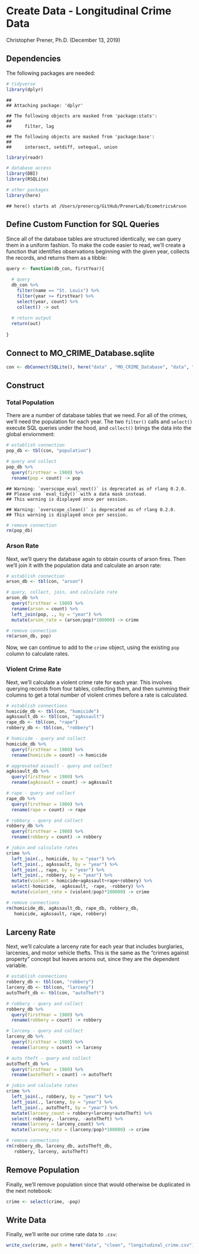 Create Data - Longitudinal Crime Data
================
Christopher Prener, Ph.D.
(December 13, 2019)

## Dependencies

The following packages are needed:

``` r
# tidyverse
library(dplyr)
```

    ## 
    ## Attaching package: 'dplyr'

    ## The following objects are masked from 'package:stats':
    ## 
    ##     filter, lag

    ## The following objects are masked from 'package:base':
    ## 
    ##     intersect, setdiff, setequal, union

``` r
library(readr)

# database access
library(DBI)
library(RSQLite)

# other packages
library(here)
```

    ## here() starts at /Users/prenercg/GitHub/PrenerLab/EcometricsArson

## Define Custom Function for SQL Queries

Since all of the database tables are structured identically, we can
query them in a uniform fashion. To make the code easier to read, we’ll
create a function that identifies observations beginning with the given
year, collects the records, and returns them as a tibble:

``` r
query <- function(db_con, firstYear){
  
  # query
  db_con %>%
    filter(name == "St. Louis") %>%
    filter(year >= firstYear) %>%
    select(year, count) %>%
    collect() -> out
  
  # return output
  return(out)
  
}
```

## Connect to MO\_CRIME\_Database.sqlite

``` r
con <- dbConnect(SQLite(), here("data" , "MO_CRIME_Database", "data", "MO_CRIME_Database.sqlite"))
```

## Construct

### Total Population

There are a number of database tables that we need. For all of the
crimes, we’ll need the population for each year. The two `filter()`
calls and `select()` execute SQL queries under the hood, and `collect()`
brings the data into the global enviornment:

``` r
# establish connection
pop_db <- tbl(con, "population")

# query and collect
pop_db %>%
  query(firstYear = 1980) %>%
  rename(pop = count) -> pop
```

    ## Warning: `overscope_eval_next()` is deprecated as of rlang 0.2.0.
    ## Please use `eval_tidy()` with a data mask instead.
    ## This warning is displayed once per session.

    ## Warning: `overscope_clean()` is deprecated as of rlang 0.2.0.
    ## This warning is displayed once per session.

``` r
# remove connection
rm(pop_db)
```

### Arson Rate

Next, we’ll query the database again to obtain counts of arson fires.
Then we’ll join it with the population data and calculate an arson rate:

``` r
# establish connection
arson_db <- tbl(con, "arson")

# query, collect, join, and calculate rate
arson_db %>%
  query(firstYear = 1980) %>%
  rename(arson = count) %>%
  left_join(pop, ., by = "year") %>%
  mutate(arson_rate = (arson/pop)*100000) -> crime

# remove connection
rm(arson_db, pop)
```

Now, we can continue to add to the `crime` object, using the existing
`pop` column to calculate rates.

### Violent Crime Rate

Next, we’ll calculate a violent crime rate for each year. This involves
querying records from four tables, collecting them, and then summing
their columns to get a total number of violent crimes before a rate is
calculated.

``` r
# establish connections
homicide_db <- tbl(con, "homicide")
agAssault_db <- tbl(con, "agAssault")
rape_db <- tbl(con, "rape")
robbery_db <- tbl(con, "robbery")

# homicide - query and collect
homicide_db %>%
  query(firstYear = 1980) %>%
  rename(homicide = count) -> homicide

# aggrevated assault - query and collect
agAssault_db %>%
  query(firstYear = 1980) %>%
  rename(agAssault = count) -> agAssault

# rape - query and collect
rape_db %>%
  query(firstYear = 1980) %>%
  rename(rape = count) -> rape

# robbery - query and collect
robbery_db %>%
  query(firstYear = 1980) %>%
  rename(robbery = count) -> robbery

# jobin and calculate rates
crime %>%
  left_join(., homicide, by = "year") %>%
  left_join(., agAssault, by = "year") %>%
  left_join(., rape, by = "year") %>%
  left_join(., robbery, by = "year") %>%
  mutate(violent = homicide+agAssault+rape+robbery) %>%
  select(-homicide, -agAssault, -rape, -robbery) %>%
  mutate(violent_rate = (violent/pop)*100000) -> crime

# remove connections
rm(homicide_db, agAssault_db, rape_db, robbery_db,
   homicide, agAssault, rape, robbery)
```

## Larceny Rate

Next, we’ll calculate a larceny rate for each year that includes
burglaries, larcenies, and motor vehicle thefts. This is the same as the
“crimes against property” concept but leaves arsons out, since they are
the dependent variable.

``` r
# establish connections
robbery_db <- tbl(con, "robbery")
larceny_db <- tbl(con, "larceny")
autoTheft_db <- tbl(con, "autoTheft")

# robbery - query and collect
robbery_db %>%
  query(firstYear = 1980) %>%
  rename(robbery = count) -> robbery

# larceny - query and collect
larceny_db %>%
  query(firstYear = 1980) %>%
  rename(larceny = count) -> larceny

# auto theft - query and collect
autoTheft_db %>%
  query(firstYear = 1980) %>%
  rename(autoTheft = count) -> autoTheft

# jobin and calculate rates
crime %>%
  left_join(., robbery, by = "year") %>%
  left_join(., larceny, by = "year") %>%
  left_join(., autoTheft, by = "year") %>%
  mutate(larceny_count = robbery+larceny+autoTheft) %>%
  select(-robbery, -larceny, -autoTheft) %>%
  rename(larceny = larceny_count) %>%
  mutate(larceny_rate = (larceny/pop)*100000) -> crime

# remove connections
rm(robbery_db, larceny_db, autoTheft_db,
   robbery, larceny, autoTheft)
```

## Remove Population

Finally, we’ll remove population since that would otherwise be
duplicated in the next notebook:

``` r
crime <- select(crime, -pop)
```

## Write Data

Finally, we’ll write our crime rate data to `.csv`:

``` r
write_csv(crime, path = here("data", "clean", "longitudinal_crime.csv"))
```
